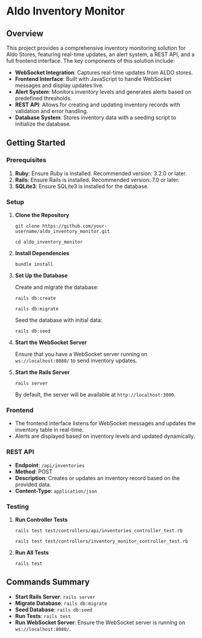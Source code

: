 Aldo Inventory Monitor
======================

Overview
--------

This project provides a comprehensive inventory monitoring solution for Aldo Stores, featuring real-time updates, an alert system, a REST API, and a full frontend interface. The key components of this solution include:

-   **WebSocket Integration**: Captures real-time updates from ALDO stores.
-   **Frontend Interface**: Built with JavaScript to handle WebSocket messages and display updates live.
-   **Alert System**: Monitors inventory levels and generates alerts based on predefined thresholds.
-   **REST API**: Allows for creating and updating inventory records with validation and error handling.
-   **Database System**: Stores inventory data with a seeding script to initialize the database.

Getting Started
---------------

### Prerequisites

1.  **Ruby**: Ensure Ruby is installed. Recommended version: 3.2.0 or later.
2.  **Rails**: Ensure Rails is installed. Recommended version: 7.0 or later.
3.  **SQLite3**: Ensure SQLite3 is installed for the database.

### Setup

1.  **Clone the Repository**

    `git clone https://github.com/your-username/aldo_inventory_monitor.git`

    `cd aldo_inventory_monitor`

2.  **Install Dependencies**

    `bundle install`

3.  **Set Up the Database**

    Create and migrate the database:

    `rails db:create`

    `rails db:migrate`

    Seed the database with initial data:

    `rails db:seed`

4.  **Start the WebSocket Server**

    Ensure that you have a WebSocket server running on `ws://localhost:8080/` to send inventory updates.

5.  **Start the Rails Server**

    `rails server`

    By default, the server will be available at `http://localhost:3000`.

### Frontend

-   The frontend interface listens for WebSocket messages and updates the inventory table in real-time.
-   Alerts are displayed based on inventory levels and updated dynamically.

### REST API

-   **Endpoint**: `/api/inventories`
-   **Method**: POST
-   **Description**: Creates or updates an inventory record based on the provided data.
-   **Content-Type**: `application/json`

### Testing

1.  **Run Controller Tests**

    `rails test test/controllers/api/inventories_controller_test.rb`

    `rails test test/controllers/inventory_monitor_controller_test.rb`

2.  **Run All Tests**

    `rails test`

Commands Summary
----------------

-   **Start Rails Server**: `rails server`
-   **Migrate Database**: `rails db:migrate`
-   **Seed Database**: `rails db:seed`
-   **Run Tests**: `rails test`
-   **Run WebSocket Server**: Ensure the WebSocket server is running on `ws://localhost:8080/`.